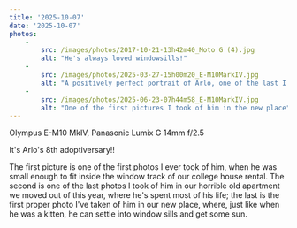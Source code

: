 ```yaml
---
title: '2025-10-07'
date: '2025-10-07'
photos:
    -
        src: /images/photos/2017-10-21-13h42m40_Moto G (4).jpg
        alt: "He's always loved windowsills!"
    -
        src: /images/photos/2025-03-27-15h00m20_E-M10MarkIV.jpg
        alt: "A positively perfect portrait of Arlo, one of the last I took in our old place"
    -
        src: /images/photos/2025-06-23-07h44m58_E-M10MarkIV.jpg
        alt: "One of the first pictures I took of him in the new place"
---
```


Olympus E-M10 MkIV, Panasonic Lumix G 14mm f/2.5

It's Arlo's 8th adoptiversary!!

The first picture is one of the first photos I ever took of him, when he was small enough to fit inside the window track of our college house rental. The second is one of the last photos I took of him in our horrible old apartment we moved out of this year, where he's spent most of his life; the last is the first proper photo I've taken of him in our new place, where, just like when he was a kitten, he can settle into window sills and get some sun.